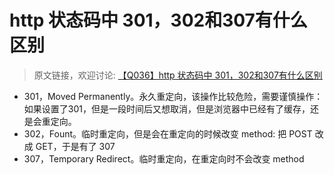 # http 状态码中 301，302和307有什么区别

> 原文链接，欢迎讨论: [【Q036】http 状态码中 301，302和307有什么区别 ](https://github.com/shfshanyue/Daily-Question/issues/37)

+ 301，Moved Permanently。永久重定向，该操作比较危险，需要谨慎操作：如果设置了301，但是一段时间后又想取消，但是浏览器中已经有了缓存，还是会重定向。
+ 302，Fount。临时重定向，但是会在重定向的时候改变 method: 把 POST 改成 GET，于是有了 307
+ 307，Temporary Redirect。临时重定向，在重定向时不会改变 method
